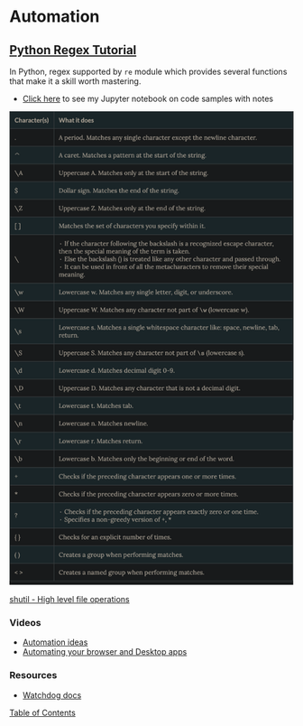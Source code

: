 # Automation

## [Python Regex Tutorial](https://www.datacamp.com/community/tutorials/python-regular-expression-tutorial)

In Python, regex supported by `re` module which provides several functions that make it a skill worth mastering.

- [Click here](./j-notebooks/automation.ipynb) to see my Jupyter notebook on code samples with notes

![regex table](img/re-table.png)


[shutil - High level file operations](https://pymotw.com/3/shutil/)

### Videos
- [Automation ideas](https://www.youtube.com/watch?v=qbW6FRbaSl0&t=69s)
- [Automating your browser and Desktop apps](https://www.youtube.com/watch?v=dZLyfbSQPXI)

### Resources
- [Watchdog docs](https://pythonhosted.org/watchdog/)

[Table of Contents](../README.md)
